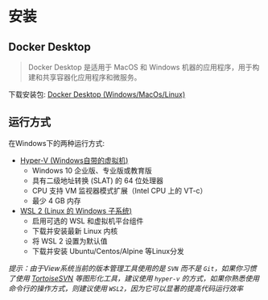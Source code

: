 # 安装

## Docker Desktop

> Docker Desktop 是适用于 MacOS 和 Windows 机器的应用程序，用于构建和共享容器化应用程序和微服务。

下载安装包: [Docker Desktop (Windows/MacOs/Linux)](https://www.docker.com/get-started)

## 运行方式

在Windows下的两种运行方式:
- [Hyper-V (Windows自带的虚拟机)](https://docs.microsoft.com/zh-cn/virtualization/hyper-v-on-windows/quick-start/enable-hyper-v "在 Windows 10 上安装 Hyper-V")
    - Windows 10 企业版、专业版或教育版
    - 具有二级地址转换 (SLAT) 的 64 位处理器
    - CPU 支持 VM 监视器模式扩展（Intel CPU 上的 VT-c）
    - 最少 4 GB 内存
- [WSL 2 (Linux 的 Windows 子系统)](https://docs.microsoft.com/zh-cn/windows/wsl/setup/environment "设置 WSL 开发环境的最佳做法")
    - 启用可选的 WSL 和虚拟机平台组件
    - 下载并安装最新 Linux 内核
    - 将 WSL 2 设置为默认值
    - 下载并安装 Ubuntu/Centos/Alpine 等Linux分发

*提示：由于View系统当前的版本管理工具使用的是 `SVN` 而不是 `Git`，如果你习惯了使用 [TortoiseSVN](https://tortoisesvn.net/downloads.html) 等图形化工具，建议使用 `hyper-v` 的方式，如果你熟悉使用命令行的操作方式，则建议使用 `WSL2`，因为它可以显著的提高代码运行效率*
